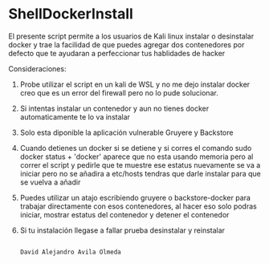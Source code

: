 # ShellDockerInstall
El presente script permite a los usuarios de Kali linux instalar o desinstalar docker y trae la facilidad de que puedes agregar dos contenedores por defecto que te ayudaran a perfeccionar tus hablidades de hacker

Consideraciones: 
1. Probe utilizar el script en un kali de WSL y no me dejo instalar docker creo que es un error del firewall pero no lo pude solucionar.
2. Si intentas instalar un contenedor y aun no tienes docker automaticamente te lo va instalar
3. Solo esta diponible la aplicación vulnerable Gruyere y Backstore
4. Cuando detienes un docker si se detiene y si corres el comando sudo docker status + 'docker' aparece que no esta usando memoria pero al correr el script y pedirle que te muestre ese estatus nuevamente se va a iniciar pero no se añadira a etc/hosts tendras que darle instalar para que se vuelva a añadir
5. Puedes utilizar un atajo escribiendo gruyere o backstore-docker para trabajar directamente con esos contenedores, al hacer eso solo podras iniciar, mostrar estatus del contenedor y detener el contenedor
6. Si tu instalación llegase a fallar prueba desinstalar y reinstalar

                                                                                  David Alejandro Avila Olmeda
